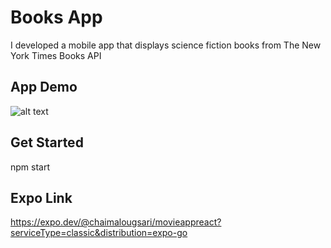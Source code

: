 # Books App
I developed a mobile app that displays science fiction books from The New York Times Books API

## App Demo
![alt text](https://github.com/[chaimaaloug]/[booksApp-react-native]/blob/main/bookList.jpg?raw=true)

## Get Started

npm start

## Expo Link

https://expo.dev/@chaimalougsari/movieappreact?serviceType=classic&distribution=expo-go
